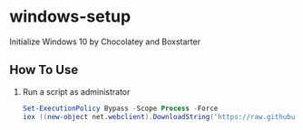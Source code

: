 # windows-setup

Initialize Windows 10 by Chocolatey and Boxstarter

## How To Use

1. Run a script as administrator
   
   ```powershell
   Set-ExecutionPolicy Bypass -Scope Process -Force
   iex ((new-object net.webclient).DownloadString('https://raw.githubusercontent.com/Eirik-MS/Scripts/master/win_setup.ps1'))
   ```
   